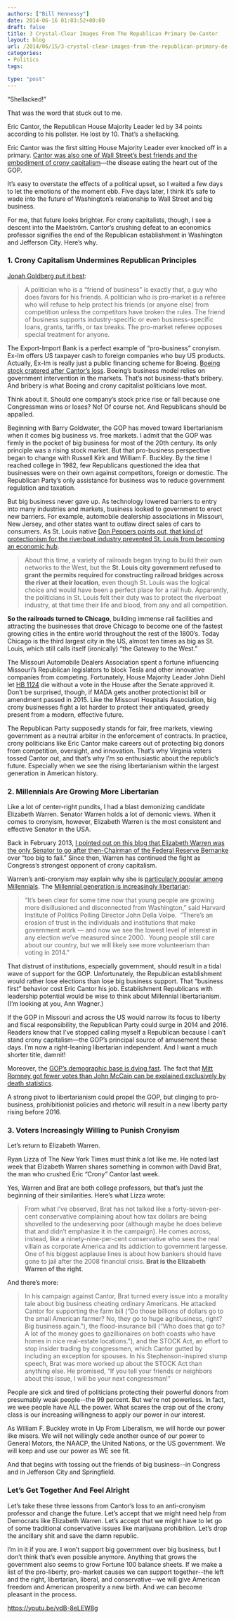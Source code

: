 ```yaml
---
authors: ["Bill Hennessy"]
date: 2014-06-16 01:03:52+00:00
draft: false
title: 3 Crystal-Clear Images From The Republican Primary De-Cantor
layout: blog
url: /2014/06/15/3-crystal-clear-images-from-the-republican-primary-de-cantor/
categories:
- Politics
tags:

type: "post"
---
```


“Shellacked!”

That was the word that stuck out to me.

Eric Cantor, the Republican House Majority Leader led by 34 points according to his pollster. He lost by 10. That’s a shellacking.

Eric Cantor was the first sitting House Majority Leader ever knocked off in a primary. [Cantor was also one of Wall Street’s best friends and the embodiment of crony capitalism](https://www.businessinsider.com/a-development-that-should-have-wall-street-terrified-2014-6)—the disease eating the heart out of the GOP.

It’s easy to overstate the effects of a political upset, so I waited a few days to let the emotions of the moment ebb. Five days later, I think it’s safe to wade into the future of Washington’s relationship to Wall Street and big business.

For me, that future looks brighter. For crony capitalists, though, I see a descent into the Maelström. Cantor’s crushing defeat to an economics professor signifies the end of the Republican establishment in Washington and Jefferson City. Here’s why.



### 1. Crony Capitalism Undermines Republican Principles



[Jonah Goldberg put it best](https://www.nationalreview.com/article/375309/pro-business-or-pro-market-jonah-goldberg):



> A politician who is a “friend of business” is exactly that, a guy who does favors for his friends. A politician who is pro-market is a referee who will refuse to help protect his friends (or anyone else) from competition unless the competitors have broken the rules. The friend of business supports industry-specific or even business-specific loans, grants, tariffs, or tax breaks. The pro-market referee opposes special treatment for anyone.



The Export-Import Bank is a perfect example of “pro-business” cronyism. Ex-Im offers US taxpayer cash to foreign companies who buy US products. Actually, Ex-Im is really just a public financing scheme for Boeing. [Boeing stock cratered after Cantor’s loss](https://www.bloomberg.com/news/2014-06-11/boeing-tumbles-as-cantor-loss-clouds-ex-im-bank-s-future.html). Boeing’s business model relies on government intervention in the markets. That’s not business-that’s bribery. And bribery is what Boeing and crony capitalist politicians love most.

Think about it. Should one company’s stock price rise or fall because one Congressman wins or loses? No! Of course not. And Republicans should be appalled.

Beginning with Barry Goldwater, the GOP has moved toward libertarianism when it comes big business vs. free markets. I admit that the GOP was firmly in the pocket of big business for most of the 20th century. Its only principle was a rising stock market. But that pro-business perspective began to change with Russell Kirk and William F. Buckley. By the time I reached college in 1982, few Republicans questioned the idea that businesses were on their own against competitors, foreign or domestic. The Republican Party’s only assistance for business was to reduce government regulation and taxation.

But big business never gave up. As technology lowered barriers to entry into many industries and markets, business looked to government to erect new barriers. For example, automobile dealership associations in Missouri, New Jersey, and other states want to outlaw direct sales of cars to consumers. As St. Louis native [Don Peppers points out, that kind of protectionism for the riverboat industry prevented St. Louis from becoming an economic hub](https://www.linkedin.com/today/post/article/20130703012459-17102372-why-chicago-is-so-much-bigger-than-st-louis).



> About this time, a variety of railroads began trying to build their own networks to the West, but the **St. Louis city government refused to grant the permits required for constructing railroad bridges across the river at their location**, even though St. Louis was the logical choice and would have been a perfect place for a rail hub. Apparently, the politicians in St. Louis felt their duty was to protect the riverboat industry, at that time their life and blood, from any and all competition.

**So the railroads turned to Chicago**, building immense rail facilities and attracting the businesses that drove Chicago to become one of the fastest growing cities in the entire world throughout the rest of the 1800’s. Today Chicago is the third largest city in the US, almost ten times as big as St. Louis, which still calls itself (ironically) “the Gateway to the West.”



The Missouri Automobile Dealers Association spent a fortune influencing Missouri’s Republican legislators to block Tesla and other innovative companies from competing. Fortunately, House Majority Leader John Diehl let [HB 1124](https://www.teslamotors.com/blog/trouble-missouri) die without a vote in the House after the Senate approved it. Don’t be surprised, though, if MADA gets another protectionist bill or amendment passed in 2015. Like the Missouri Hospitals Association, big crony businesses fight a lot harder to protect their antiquated, greedy present from a modern, effective future.

The Republican Party supposedly stands for fair, free markets, viewing government as a neutral arbiter in the enforcement of contracts. In practice, crony politicians like Eric Cantor make careers out of protecting big donors from competition, oversight, and innovation. That’s why Virginia voters tossed Cantor out, and that’s why I’m so enthusiastic about the republic’s future. Especially when we see the rising libertarianism within the largest generation in American history.



### 2. Millennials Are Growing More Libertarian



Like a lot of center-right pundits, I had a blast demonizing candidate Elizabeth Warren. Senator Warren holds a lot of demonic views. When it comes to cronyism, however, Elizabeth Warren is the most consistent and effective Senator in the USA.

Back in February 2013, [I pointed out on this blog that Elizabeth Warren was the only Senator to go after then-Chairman of the Federal Reserve Bernanke](https://hennessysview.com/2013/02/26/the-best-grilling-of-bernanke-came-from-senator-elizabeth-warren-and-republicans-should-be-ashamed/) over “too big to fail.” Since then, Warren has continued the fight as Congress’s strongest opponent of crony capitalism.

Warren’s anti-cronyism may explain why she is [particularly popular among Millennials](https://www.policymic.com/articles/56987/is-elizabeth-warren-a-champion-of-the-millennial-generation). The [Millennial generation is increasingly libertarian](https://studentsforliberty.org/blog/2014/05/20/harvard-survey-confirms-millennials-growing-libertarian-political-attitudes/):



> “It’s been clear for some time now that young people are growing more disillusioned and disconnected from Washington,” said Harvard Institute of Politics Polling Director John Della Volpe.  “There’s an erosion of trust in the individuals and institutions that make government work — and now we see the lowest level of interest in any election we’ve measured since 2000.  Young people still care about our country, but we will likely see more volunteerism than voting in 2014.”



That distrust of institutions, especially government, should result in a tidal wave of support for the GOP. Unfortunately, the Republican establishment would rather lose elections than lose big business support. That “business first” behavior cost Eric Cantor his job. Establishment Republicans with leadership potential would be wise to think about Millennial libertarianism. (I’m looking at you, Ann Wagner.)

If the GOP in Missouri and across the US would narrow its focus to liberty and fiscal responsibility, the Republican Party could surge in 2014 and 2016. Readers know that I’ve stopped calling myself a Republican because I can’t stand crony capitalism—the GOP’s principal source of amusement these days. I’m now a right-leaning libertarian independent. And I want a much shorter title, damnit!

Moreover, the [GOP’s demographic base is dying fast](https://hennessysview.com/2012/11/07/the-conservative-base-is-dying-and-taking-freedom-with-it/). The fact that [Mitt Romney got fewer votes than John McCain can be explained exclusively by death statistics](https://hennessysview.com/2012/12/06/this-is-the-infographic-that-the-whole-republican-party-is-freaking-out-about/).

A strong pivot to libertarianism could propel the GOP, but clinging to pro-business, prohibitionist policies and rhetoric will result in a new liberty party rising before 2016.



### 3. Voters Increasingly Willing to Punish Cronyism



Let’s return to Elizabeth Warren.

Ryan Lizza of The New York Times must think a lot like me. He noted last week that Elizabeth Warren shares something in common with David Brat, the man who crushed Eric “Crony” Cantor last week.

Yes, Warren and Brat are both college professors, but that’s just the beginning of their similarities. Here’s what Lizza wrote:



> From what I’ve observed, Brat has not talked like a forty-seven-per-cent conservative complaining about how tax dollars are being shovelled to the undeserving poor (although maybe he does believe that and didn’t emphasize it in the campaign). He comes across, instead, like a ninety-nine-per-cent conservative who sees the real villain as corporate America and its addiction to government largesse. One of his biggest applause lines is about how bankers should have gone to jail after the 2008 financial crisis. **Brat is the Elizabeth Warren of the right**.



And there’s more:



> In his campaign against Cantor, Brat turned every issue into a morality tale about big business cheating ordinary Americans. He attacked Cantor for supporting the farm bill (“Do those billions of dollars go to the small American farmer? No, they go to huge agribusiness, right? Big business again.”), the flood-insurance bill (“Who does that go to? A lot of the money goes to gazillionaires on both coasts who have homes in nice real-estate locations.”), and the STOCK Act, an effort to stop insider trading by congressmen, which Cantor gutted by including an exception for spouses. In his Stephenson-inspired stump speech, Brat was more worked up about the STOCK Act than anything else. He promised, “If you tell your friends or neighbors about this issue, I will be your next congressman!”



People are sick and tired of politicians protecting their powerful donors from presumably weak people--the 99 percent. But we're not powerless. In fact, we wee people have ALL the power. What scares the crap out of the crony class is our increasing willingness to apply our power in our interest.

As William F. Buckley wrote in Up From Liberalism, we will horde our power like misers. We will not willingly cede another ounce of our power to General Motors, the NAACP, the United Nations, or the US government. We will keep and use our power as WE see fit.

And that begins with tossing out the friends of big business--in Congress and in Jefferson City and Springfield.



### Let’s Get Together And Feel Alright



Let’s take these three lessons from Cantor’s loss to an anti-cronyism professor and change the future. Let’s accept that we might need help from Democrats like Elizabeth Warren. Let’s accept that we might have to let go of some traditional conservative issues like marijuana prohibition. Let’s drop the ancillary shit and save the damn republic.

I’m in it if you are. I won’t support big government over big business, but I don’t think that’s even possible anymore. Anything that grows the government also seems to grow Fortune 100 balance sheets. If we make a list of the pro-liberty, pro-market causes we can support together--the left and the right, libertarian, liberal, and conservative--we will give American freedom and American prosperity a new birth. And we can become pleasant in the process.

https://youtu.be/vdB-8eLEW8g
